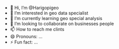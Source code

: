 - 👋 Hi, I’m @Harigopigeo
- 👀 I’m interested in geo data specialist 
- 🌱 I’m currently learning geo special analysis 
- 💞️ I’m looking to collaborate on businesses people 
- 📫 How to reach me clints
- 😄 Pronouns: ...
- ⚡ Fun fact: ...

<!---
Harigopigeo/Harigopigeo is a ✨ special ✨ repository because its `README.md` (this file) appears on your GitHub profile.
You can click the Preview link to take a look at your changes.
--->
